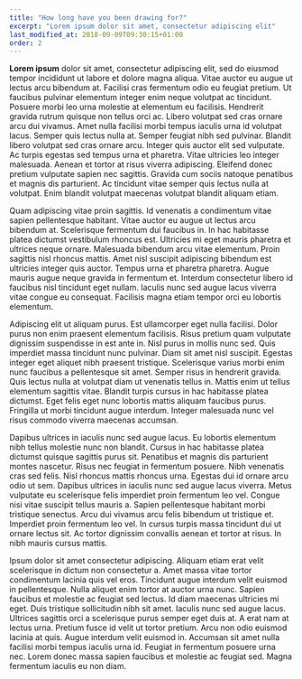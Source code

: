 ```yaml
---
title: "How long have you been drawing for?"
excerpt: "Lorem ipsum dolor sit amet, consectetur adipiscing elit"
last_modified_at: 2018-09-09T09:30:15+01:00
order: 2
---
```


**Lorem ipsum** dolor sit amet, consectetur adipiscing elit, sed do eiusmod tempor incididunt ut labore et dolore magna aliqua. Vitae auctor eu augue ut lectus arcu bibendum at. Facilisi cras fermentum odio eu feugiat pretium. Ut faucibus pulvinar elementum integer enim neque volutpat ac tincidunt. Posuere morbi leo urna molestie at elementum eu facilisis. Hendrerit gravida rutrum quisque non tellus orci ac. Libero volutpat sed cras ornare arcu dui vivamus. Amet nulla facilisi morbi tempus iaculis urna id volutpat lacus. Semper quis lectus nulla at. Semper feugiat nibh sed pulvinar. Blandit libero volutpat sed cras ornare arcu. Integer quis auctor elit sed vulputate. Ac turpis egestas sed tempus urna et pharetra. Vitae ultricies leo integer malesuada. Aenean et tortor at risus viverra adipiscing. Eleifend donec pretium vulputate sapien nec sagittis. Gravida cum sociis natoque penatibus et magnis dis parturient. Ac tincidunt vitae semper quis lectus nulla at volutpat. Enim blandit volutpat maecenas volutpat blandit aliquam etiam.

Quam adipiscing vitae proin sagittis. Id venenatis a condimentum vitae sapien pellentesque habitant. Vitae auctor eu augue ut lectus arcu bibendum at. Scelerisque fermentum dui faucibus in. In hac habitasse platea dictumst vestibulum rhoncus est. Ultricies mi eget mauris pharetra et ultrices neque ornare. Malesuada bibendum arcu vitae elementum. Proin sagittis nisl rhoncus mattis. Amet nisl suscipit adipiscing bibendum est ultricies integer quis auctor. Tempus urna et pharetra pharetra. Augue mauris augue neque gravida in fermentum et. Interdum consectetur libero id faucibus nisl tincidunt eget nullam. Iaculis nunc sed augue lacus viverra vitae congue eu consequat. Facilisis magna etiam tempor orci eu lobortis elementum.

Adipiscing elit ut aliquam purus. Est ullamcorper eget nulla facilisi. Dolor purus non enim praesent elementum facilisis. Risus pretium quam vulputate dignissim suspendisse in est ante in. Nisl purus in mollis nunc sed. Quis imperdiet massa tincidunt nunc pulvinar. Diam sit amet nisl suscipit. Egestas integer eget aliquet nibh praesent tristique. Scelerisque varius morbi enim nunc faucibus a pellentesque sit amet. Semper risus in hendrerit gravida. Quis lectus nulla at volutpat diam ut venenatis tellus in. Mattis enim ut tellus elementum sagittis vitae. Blandit turpis cursus in hac habitasse platea dictumst. Eget felis eget nunc lobortis mattis aliquam faucibus purus. Fringilla ut morbi tincidunt augue interdum. Integer malesuada nunc vel risus commodo viverra maecenas accumsan.

Dapibus ultrices in iaculis nunc sed augue lacus. Eu lobortis elementum nibh tellus molestie nunc non blandit. Cursus in hac habitasse platea dictumst quisque sagittis purus sit. Penatibus et magnis dis parturient montes nascetur. Risus nec feugiat in fermentum posuere. Nibh venenatis cras sed felis. Nisl rhoncus mattis rhoncus urna. Egestas dui id ornare arcu odio ut sem. Dapibus ultrices in iaculis nunc sed augue lacus viverra. Metus vulputate eu scelerisque felis imperdiet proin fermentum leo vel. Congue nisi vitae suscipit tellus mauris a. Sapien pellentesque habitant morbi tristique senectus. Arcu dui vivamus arcu felis bibendum ut tristique et. Imperdiet proin fermentum leo vel. In cursus turpis massa tincidunt dui ut ornare lectus sit. Ac tortor dignissim convallis aenean et tortor at risus. In nibh mauris cursus mattis.

Ipsum dolor sit amet consectetur adipiscing. Aliquam etiam erat velit scelerisque in dictum non consectetur a. Amet massa vitae tortor condimentum lacinia quis vel eros. Tincidunt augue interdum velit euismod in pellentesque. Nulla aliquet enim tortor at auctor urna nunc. Sapien faucibus et molestie ac feugiat sed lectus. Id diam maecenas ultricies mi eget. Duis tristique sollicitudin nibh sit amet. Iaculis nunc sed augue lacus. Ultrices sagittis orci a scelerisque purus semper eget duis at. A erat nam at lectus urna. Pretium fusce id velit ut tortor pretium. Arcu non odio euismod lacinia at quis. Augue interdum velit euismod in. Accumsan sit amet nulla facilisi morbi tempus iaculis urna id. Feugiat in fermentum posuere urna nec. Lorem donec massa sapien faucibus et molestie ac feugiat sed. Magna fermentum iaculis eu non diam.
